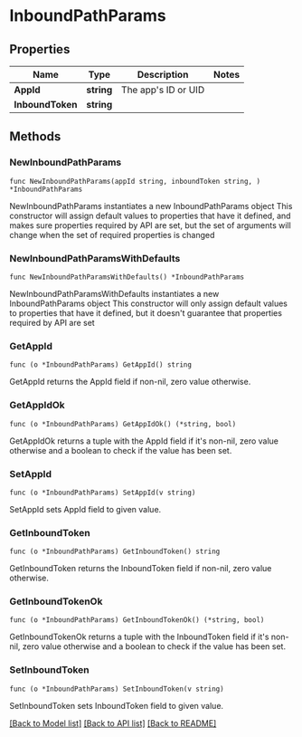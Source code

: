 # InboundPathParams

## Properties

Name | Type | Description | Notes
------------ | ------------- | ------------- | -------------
**AppId** | **string** | The app&#39;s ID or UID | 
**InboundToken** | **string** |  | 

## Methods

### NewInboundPathParams

`func NewInboundPathParams(appId string, inboundToken string, ) *InboundPathParams`

NewInboundPathParams instantiates a new InboundPathParams object
This constructor will assign default values to properties that have it defined,
and makes sure properties required by API are set, but the set of arguments
will change when the set of required properties is changed

### NewInboundPathParamsWithDefaults

`func NewInboundPathParamsWithDefaults() *InboundPathParams`

NewInboundPathParamsWithDefaults instantiates a new InboundPathParams object
This constructor will only assign default values to properties that have it defined,
but it doesn't guarantee that properties required by API are set

### GetAppId

`func (o *InboundPathParams) GetAppId() string`

GetAppId returns the AppId field if non-nil, zero value otherwise.

### GetAppIdOk

`func (o *InboundPathParams) GetAppIdOk() (*string, bool)`

GetAppIdOk returns a tuple with the AppId field if it's non-nil, zero value otherwise
and a boolean to check if the value has been set.

### SetAppId

`func (o *InboundPathParams) SetAppId(v string)`

SetAppId sets AppId field to given value.


### GetInboundToken

`func (o *InboundPathParams) GetInboundToken() string`

GetInboundToken returns the InboundToken field if non-nil, zero value otherwise.

### GetInboundTokenOk

`func (o *InboundPathParams) GetInboundTokenOk() (*string, bool)`

GetInboundTokenOk returns a tuple with the InboundToken field if it's non-nil, zero value otherwise
and a boolean to check if the value has been set.

### SetInboundToken

`func (o *InboundPathParams) SetInboundToken(v string)`

SetInboundToken sets InboundToken field to given value.



[[Back to Model list]](../README.md#documentation-for-models) [[Back to API list]](../README.md#documentation-for-api-endpoints) [[Back to README]](../README.md)


